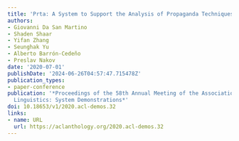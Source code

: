 ```yaml
---
title: 'Prta: A System to Support the Analysis of Propaganda Techniques in the News'
authors:
- Giovanni Da San Martino
- Shaden Shaar
- Yifan Zhang
- Seunghak Yu
- Alberto Barrón-Cedeño
- Preslav Nakov
date: '2020-07-01'
publishDate: '2024-06-26T04:57:47.715478Z'
publication_types:
- paper-conference
publication: '*Proceedings of the 58th Annual Meeting of the Association for Computational
  Linguistics: System Demonstrations*'
doi: 10.18653/v1/2020.acl-demos.32
links:
- name: URL
  url: https://aclanthology.org/2020.acl-demos.32
---
```

